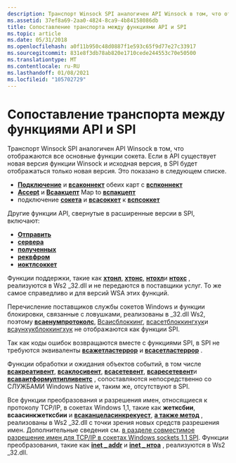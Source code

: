 ```yaml
---
description: Транспорт Winsock SPI аналогичен API Winsock в том, что отображаются все основные функции сокета.
ms.assetid: 37ef8a69-2aa0-4824-8ca9-4b84158086db
title: Сопоставление транспорта между функциями API и SPI
ms.topic: article
ms.date: 05/31/2018
ms.openlocfilehash: a0f11b950c48d0887f1e593c65f9d77e27c33917
ms.sourcegitcommit: 831e8f3db78ab820e1710cede244553c70e50500
ms.translationtype: MT
ms.contentlocale: ru-RU
ms.lasthandoff: 01/08/2021
ms.locfileid: "105702729"
---
```

# <a name="transport-mapping-between-api-and-spi-functions"></a>Сопоставление транспорта между функциями API и SPI

Транспорт Winsock SPI аналогичен API Winsock в том, что отображаются все основные функции сокета. Если в API существует новая версия функции Winsock и исходная версия, в SPI будет отображаться только новая версия. Это показано в следующем списке.

-   [**Подключение**](/windows/desktop/api/Winsock2/nf-winsock2-connect) и [**всаконнект**](/windows/desktop/api/Winsock2/nf-winsock2-wsaconnect) обеих карт с [**вспконнект**](/previous-versions/windows/hardware/network/ff566275(v=vs.85))
-   [**Accept**](/windows/desktop/api/Winsock2/nf-winsock2-accept) и [**Всаакцепт**](/windows/desktop/api/Winsock2/nf-winsock2-wsaaccept) Map to [**вспакцепт**](/windows/desktop/api/Ws2spi/nc-ws2spi-lpwspaccept)
-   подключение [**сокета**](/windows/desktop/api/Winsock2/nf-winsock2-socket) и [**всасоккет**](/windows/desktop/api/Winsock2/nf-winsock2-wsasocketa) к [**вспсоккет**](/windows/desktop/api/Ws2spi/nc-ws2spi-lpwspsocket)

Другие функции API, свернутые в расширенные версии в SPI, включают:

-   [**Отправить**](/windows/desktop/api/Winsock2/nf-winsock2-send)
-   [**cервера**](/windows/desktop/api/winsock/nf-winsock-sendto)
-   [**полученных**](/windows/desktop/api/winsock/nf-winsock-recv)
-   [**реквфром**](/windows/desktop/api/winsock/nf-winsock-recvfrom)
-   [**иоктлсоккет**](/windows/desktop/api/winsock/nf-winsock-ioctlsocket)

Функции поддержки, такие как [**хтонл**](/windows/desktop/api/winsock/nf-winsock-htonl), [**хтонс**](/windows/desktop/api/winsock/nf-winsock-htons), [**нтохл**](/windows/desktop/api/winsock/nf-winsock-ntohl)и [**нтохс**](/windows/desktop/api/winsock/nf-winsock-ntohs) , реализуются в Ws2 \_32.dll и не передаются в поставщики услуг. То же самое справедливо и для версий WSA этих функций.

Перечисление поставщиков службы сокетов Windows и функции блокировки, связанные с ловушками, реализованы в \_32.dll Ws2, поэтому [**всаенумпротоколс**](/windows/desktop/api/Winsock2/nf-winsock2-wsaenumprotocolsa), [Всаисблоккинг](/windows/desktop/api/winsock2/nf-winsock2-wsaisblocking), [всасетблоккингхук](/windows/desktop/api/winsock2/nf-winsock2-wsasetblockinghook)и [всаунхукблоккингхук](/windows/desktop/api/winsock2/nf-winsock2-wsaunhookblockinghook) не отображаются как функции SPI.

Так как коды ошибок возвращаются вместе с функциями SPI, в SPI не требуются эквиваленты [**всажетластеррор**](/windows/desktop/api/winsock/nf-winsock-wsagetlasterror) и [**всасетластеррор**](/windows/desktop/api/winsock/nf-winsock-wsasetlasterror) .

Функции обработки и ожидания объектов событий, в том числе [**всакреативент**](/windows/desktop/api/Winsock2/nf-winsock2-wsacreateevent), [**всаклосивент**](/windows/desktop/api/Winsock2/nf-winsock2-wsacloseevent), [**всасетевент**](/windows/desktop/api/Winsock2/nf-winsock2-wsasetevent), [**всаресетевент**](/windows/desktop/api/Winsock2/nf-winsock2-wsaresetevent)и [**всаваитформултипливентс**](/windows/desktop/api/Winsock2/nf-winsock2-wsawaitformultipleevents) , сопоставляются непосредственно со СЛУЖБАМИ Windows Native и, таким же, отсутствуют в SPI.

Все функции преобразования и разрешения имен, относящиеся к протоколу TCP/IP, в сокетах Windows 1,1, такие как **жетксбии**, **всаасинкжетксбии** и [**всаканцеласинкрекуест**](/windows/desktop/api/winsock/nf-winsock-wsacancelasyncrequest), [**а также метод**](/windows/desktop/api/winsock/nf-winsock-gethostname) , реализованы в Ws2 \_32.dll с точки зрения новых средств разрешения имен. Дополнительные сведения см. [в разделе совместимое разрешение имен для TCP/IP в сокетах Windows sockets 1,1 SPI](compatible-name-resolution-for-tcp-ip-in-the-windows-sockets-1-1-spi-2.md). Функции преобразования, такие как [**inet \_ addr**](/windows/win32/api/winsock2/nf-winsock2-inet_addr) и [**inet \_ нтоа**](/windows/win32/api/winsock2/nf-winsock2-inet_ntoa) , реализуются в Ws2 \_32.dll.

 

 
